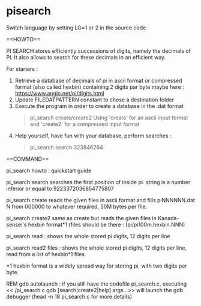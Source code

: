 # pisearch

Switch language by setting LG=1 or 2 in the source code

==HOWTO==

PI SEARCH stores efficiently successions of digits, namely the decimals of PI. It also allows to search for these decimals in an efficient way.

For starters :
1) Retrieve a database of decimals of pi in ascii format or compressed
   format (also called hexbin) containing 2 digits par byte
   maybe here : https://www.angio.net/pi/digits.html
2) Update FILEDATPATTERN constant to chose a destination folder
3) Execute the program in order to create a database in the .dat format
   > pi_search create/create2 <files>
   Using 'create' for an ascii input format and 'create2' for a compressed
   input format
4) Help yourself, have fun with your database, perform searches :
   > pi_search search 323846264

==COMMAND==

pi_search howto : quickstart guide

pi_search search <string>
  searches the first position of <string> inside pi. string is a number inferior or equal to 9223372036854775807

pi_search create <files>
  reads the given files in ascii format and fills piNNNNNN.dat N from 000000 to whatever required, 50M bytes per file.

pi_search create2 <files>
  same as create but reads the given files in Kanada-sensei's hexbin format*1 (files should be there : (pi/pi100m.hexbin.NNN)

pi_search read : shows the whole stored pi digits, 12 digits per line

pi_search read2 files : shows the whole stored pi digits, 12 digits per line, read from a list of hexbin*1 files

*1 hexbin format is a widely spread way for storing pi, with two digits per byte.

REM gdb autolaunch :
  if you still have the codefile pi_search.c, executing <<./pi_search.c gdb [search|create2|help] args...>> will launch the gdb debugger
  (head -n 18 pi_search.c for more details)
